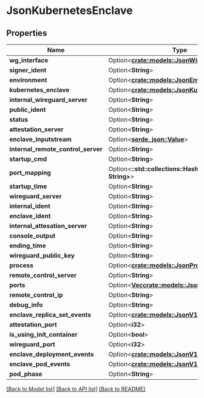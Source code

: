 # JsonKubernetesEnclave

## Properties

Name | Type | Description | Notes
------------ | ------------- | ------------- | -------------
**wg_interface** | Option<[**crate::models::JsonWireguardInterface**](json_WireguardInterface.md)> |  | [optional]
**signer_ident** | Option<**String**> |  | [optional]
**environment** | Option<[**crate::models::JsonEnvironment**](json_Environment.md)> |  | [optional]
**kubernetes_enclave** | Option<[**crate::models::JsonKubernetesEnclave**](json_KubernetesEnclave.md)> |  | [optional]
**internal_wireguard_server** | Option<**String**> |  | [optional]
**public_ident** | Option<**String**> |  | [optional]
**status** | Option<**String**> |  | [optional]
**attestation_server** | Option<**String**> |  | [optional]
**enclave_inputstream** | Option<[**serde_json::Value**](.md)> |  | [optional]
**internal_remote_control_server** | Option<**String**> |  | [optional]
**startup_cmd** | Option<**String**> |  | [optional]
**port_mapping** | Option<**::std::collections::HashMap<String, String>**> |  | [optional]
**startup_time** | Option<**String**> |  | [optional]
**wireguard_server** | Option<**String**> |  | [optional]
**internal_ident** | Option<**String**> |  | [optional]
**enclave_ident** | Option<**String**> |  | [optional]
**internal_attesation_server** | Option<**String**> |  | [optional]
**console_output** | Option<**String**> |  | [optional]
**ending_time** | Option<**String**> |  | [optional]
**wireguard_public_key** | Option<**String**> |  | [optional]
**process** | Option<[**crate::models::JsonProcess**](json_Process.md)> |  | [optional]
**remote_control_server** | Option<**String**> |  | [optional]
**ports** | Option<[**Vec<crate::models::JsonEnclavePort>**](json_EnclavePort.md)> |  | [optional]
**remote_control_ip** | Option<**String**> |  | [optional]
**debug_info** | Option<**String**> |  | [optional]
**enclave_replica_set_events** | Option<[**crate::models::JsonV1EventList**](json_V1EventList.md)> |  | [optional]
**attestation_port** | Option<**i32**> |  | [optional]
**is_using_init_container** | Option<**bool**> |  | [optional]
**wireguard_port** | Option<**i32**> |  | [optional]
**enclave_deployment_events** | Option<[**crate::models::JsonV1EventList**](json_V1EventList.md)> |  | [optional]
**enclave_pod_events** | Option<[**crate::models::JsonV1EventList**](json_V1EventList.md)> |  | [optional]
**pod_phase** | Option<**String**> |  | [optional]

[[Back to Model list]](../README.md#documentation-for-models) [[Back to API list]](../README.md#documentation-for-api-endpoints) [[Back to README]](../README.md)


